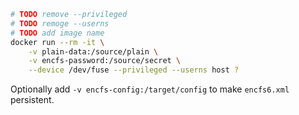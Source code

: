```sh
# TODO remove --privileged
# TODO remoge --userns
# TODO add image name
docker run --rm -it \
    -v plain-data:/source/plain \
    -v encfs-password:/source/secret \
    --device /dev/fuse --privileged --userns host ?
```

Optionally add `-v encfs-config:/target/config` to make `encfs6.xml` persistent.
